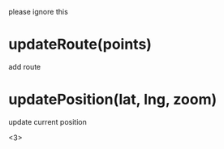 please ignore this



# updateRoute(points)
add route

# updatePosition(lat, lng, zoom)
update current position

<3>